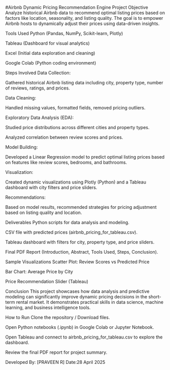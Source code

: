 #Airbnb Dynamic Pricing Recommendation Engine
 Project Objective
Analyze historical Airbnb data to recommend optimal listing prices based on factors like location, seasonality, and listing quality.
The goal is to empower Airbnb hosts to dynamically adjust their prices using data-driven insights.

 Tools Used
Python (Pandas, NumPy, Scikit-learn, Plotly)

Tableau (Dashboard for visual analytics)

Excel (Initial data exploration and cleaning)

Google Colab (Python coding environment)

Steps Involved
Data Collection:

Gathered historical Airbnb listing data including city, property type, number of reviews, ratings, and prices.

Data Cleaning:

Handled missing values, formatted fields, removed pricing outliers.

Exploratory Data Analysis (EDA):

Studied price distributions across different cities and property types.

Analyzed correlation between review scores and prices.

Model Building:

Developed a Linear Regression model to predict optimal listing prices based on features like review scores, bedrooms, and bathrooms.

Visualization:

Created dynamic visualizations using Plotly (Python) and a Tableau dashboard with city filters and price sliders.

Recommendations:

Based on model results, recommended strategies for pricing adjustment based on listing quality and location.

 Deliverables
Python scripts for data analysis and modeling.

CSV file with predicted prices (airbnb_pricing_for_tableau.csv).

Tableau dashboard with filters for city, property type, and price sliders.

Final PDF Report (Introduction, Abstract, Tools Used, Steps, Conclusion).

Sample Visualizations
Scatter Plot: Review Scores vs Predicted Price

Bar Chart: Average Price by City

Price Recommendation Slider (Tableau)
         

 Conclusion
This project showcases how data analysis and predictive modeling can significantly improve dynamic pricing decisions in the short-term rental market.
It demonstrates practical skills in data science, machine learning, and business intelligence tools.

How to Run
Clone the repository / Download files.

Open Python notebooks (.ipynb) in Google Colab or Jupyter Notebook.

Open Tableau and connect to airbnb_pricing_for_tableau.csv to explore the dashboard.

Review the final PDF report for project summary.

Developed By: [PRAVEEN R]
 Date:28 April 2025
